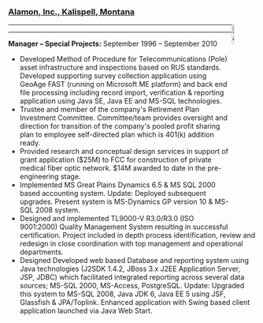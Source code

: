 ### [Alamon, Inc., Kalispell, Montana](https://alamon.com)

<img src="images/alamon_logo.png" alt="alamon_Logo" style="width:10%; float: right;">

---

---

**Manager – Special Projects:** September 1996 – September 2010

- Developed Method of Procedure for Telecommunications (Pole) asset infrastructure and inspections based on RUS standards. Developed supporting survey collection application using GeoAge FAST (running on Microsoft ME platform) and back end file processing including record import, verification & reporting application using Java SE, Java EE and MS-SQL technologies.
- Trustee and member of the company's Retirement Plan Investment Committee. Committee/team provides oversight and direction for transition of the company's pooled profit sharing plan to employee self-directed plan which is 401(k) addition ready.
- Provided research and conceptual design services in support of grant application ($25M) to FCC for construction of private medical fiber optic network. $14M awarded to date in the pre-engineering stage.
- Implemented MS Great Plains Dynamics 6.5 & MS SQL 2000 based accounting system. Update: Deployed subsequent upgrades. Present system is MS-Dynamics GP version 10 & MS-SQL 2008 system.
- Designed and implemented TL9000-V R3.0/R3.0 (ISO 9001:2000) Quality Management System resulting in successful certification. Project included in depth process identification, review and redesign in close coordination with top management and operational departments.
- Designed Developed web based Database and reporting system using Java technologies (J2SDK 1.4.2, JBoss 3.x J2EE Application Server, JSP, JDBC) which facilitated integrated reporting across several data sources; MS-SQL 2000, MS-Access, PostgreSQL. Update: Upgraded this system to MS-SQL 2008, Java JDK 6, Java EE 5 using JSF, Glassfish & JPA/Toplink. Enhanced application with Swing based client application launched via Java Web Start.
